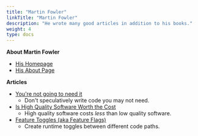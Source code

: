 ```yaml
---
title: "Martin Fowler"
linkTitle: "Martin Fowler"
description: "He wrote many good articles in addition to his books."
weight: 4
type: docs
---
```


**About Martin Fowler**
* [His Homepage](https://martinfowler.com/)
* [His About Page](https://martinfowler.com/aboutMe.html)

**Articles**
* [You're not going to need it](https://martinfowler.com/bliki/Yagni.html)
  * Don't speculatively write code you may not need.
* [Is High Quality Software Worth the Cost](https://martinfowler.com/articles/is-quality-worth-cost.html)
  * High quality software costs *less* than low quality software.
* [Feature Toggles (aka Feature Flags)](https://martinfowler.com/articles/feature-toggles.html)
  * Create runtime toggles between different code paths.
